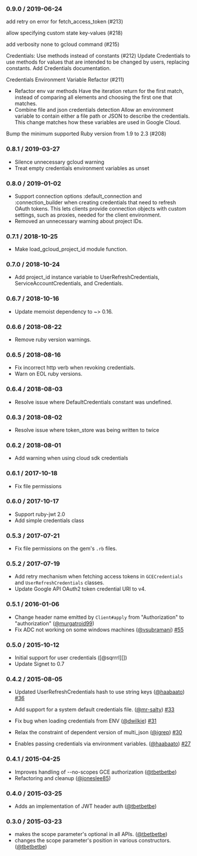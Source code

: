### 0.9.0 / 2019-06-24

add retry on error for fetch_access_token (#213)

allow specifying custom state key-values (#218)

add verbosity none to gcloud command (#215)

Credentials: Use methods instead of constants (#212)
Update Credentials to use methods for values that are intended to
be changed by users, replacing constants.
Add Credentials documentation.

Credentials Environment Variable Refactor (#211)
* Refactor env var methods
Have the iteration return for the first match, instead of comparing
all elements and choosing the first one that matches.
* Combine file and json credentials detection
Allow an environment variable to contain either a file path
or JSON to describe the credentials.
This change matches how these variables are used in Google Cloud.

Bump the minimum supported Ruby version from 1.9 to 2.3 (#208)

### 0.8.1 / 2019-03-27

* Silence unnecessary gcloud warning
* Treat empty credentials environment variables as unset

### 0.8.0 / 2019-01-02

* Support connection options :default_connection and :connection_builder when creating credentials that need to refresh OAuth tokens. This lets clients provide connection objects with custom settings, such as proxies, needed for the client environment.
* Removed an unnecessary warning about project IDs.

### 0.7.1 / 2018-10-25

* Make load_gcloud_project_id module function.

### 0.7.0 / 2018-10-24

* Add project_id instance variable to UserRefreshCredentials, ServiceAccountCredentials, and Credentials.

### 0.6.7 / 2018-10-16

* Update memoist dependency to ~> 0.16.

### 0.6.6 / 2018-08-22

* Remove ruby version warnings.

### 0.6.5 / 2018-08-16

* Fix incorrect http verb when revoking credentials.
* Warn on EOL ruby versions.

### 0.6.4 / 2018-08-03

* Resolve issue where DefaultCredentials constant was undefined.

### 0.6.3 / 2018-08-02

* Resolve issue where token_store was being written to twice

### 0.6.2 / 2018-08-01

* Add warning when using cloud sdk credentials

### 0.6.1 / 2017-10-18

* Fix file permissions

### 0.6.0 / 2017-10-17

* Support ruby-jwt 2.0
* Add simple credentials class

### 0.5.3 / 2017-07-21

* Fix file permissions on the gem's `.rb` files.

### 0.5.2 / 2017-07-19

* Add retry mechanism when fetching access tokens in `GCECredentials` and `UserRefreshCredentials` classes.
* Update Google API OAuth2 token credential URI to v4.

### 0.5.1 / 2016-01-06

* Change header name emitted by `Client#apply` from "Authorization" to "authorization" ([@murgatroid99][])
* Fix ADC not working on some windows machines ([@vsubramani][])
[#55](https://github.com/google/google-auth-library-ruby/issues/55)

### 0.5.0 / 2015-10-12

* Initial support for user credentials ([@sqrrrl][])
* Update Signet to 0.7

### 0.4.2 / 2015-08-05

* Updated UserRefreshCredentials hash to use string keys ([@haabaato][])
[#36](https://github.com/google/google-auth-library-ruby/issues/36)

* Add support for a system default credentials file. ([@mr-salty][])
[#33](https://github.com/google/google-auth-library-ruby/issues/33)

* Fix bug when loading credentials from ENV ([@dwilkie][])
[#31](https://github.com/google/google-auth-library-ruby/issues/31)

* Relax the constraint of dependent version of multi_json ([@igrep][])
[#30](https://github.com/google/google-auth-library-ruby/issues/30)

* Enables passing credentials via environment variables. ([@haabaato][])
[#27](https://github.com/google/google-auth-library-ruby/issues/27)

### 0.4.1 / 2015-04-25

* Improves handling of --no-scopes GCE authorization ([@tbetbetbe][])
* Refactoring and cleanup ([@joneslee85][])

### 0.4.0 / 2015-03-25

* Adds an implementation of JWT header auth ([@tbetbetbe][])

### 0.3.0 / 2015-03-23

* makes the scope parameter's optional in all APIs. ([@tbetbetbe][])
* changes the scope parameter's position in various constructors. ([@tbetbetbe][])

[@dwilkie]: https://github.com/dwilkie
[@haabaato]: https://github.com/haabaato
[@igrep]: https://github.com/igrep
[@joneslee85]: https://github.com/joneslee85
[@mr-salty]: https://github.com/mr-salty
[@tbetbetbe]: https://github.com/tbetbetbe
[@murgatroid99]: https://github.com/murgatroid99
[@vsubramani]: https://github.com/vsubramani
